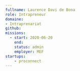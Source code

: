 ```yaml
---
fullname: Laurence Davi de Bona
role: Intrapreneur
domaine:
- Intraprenariat
github: 
missions:
  - start: 2020-06-20
    end: 
    status: admin
    employer: MEF
startups:
    - proconnect
---
```

